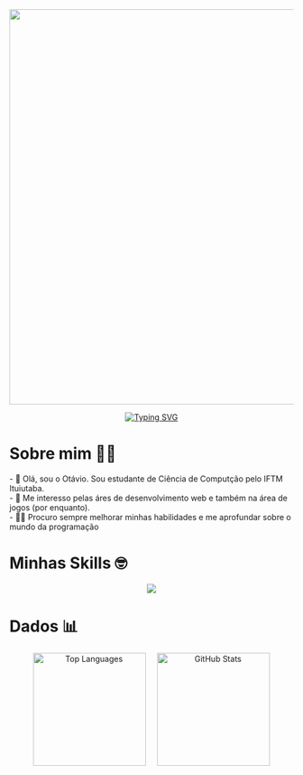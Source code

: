 <div align="center">
  <img src="https://user-images.githubusercontent.com/74038190/225813708-98b745f2-7d22-48cf-9150-083f1b00d6c9.gif" width="700">
</div>

<p align="center">
    <a href="https://git.io/typing-svg"><img src="https://readme-typing-svg.demolab.com?font=Fira+Code&size=30&duration=3000&width=435&lines=Ot%C3%A1vio+Kessler+Ustra;IFTM%E2%80%8E+%E2%80%8E+%E2%80%8E%E2%80%8E+%E2%80%8E-+%E2%80%8E+%E2%80%8E++Ituiutaba" alt="Typing SVG" /></a>
</p>



<div>

# Sobre mim 💪😁

</div>

<p>
- 👋 Olá, sou o Otávio. Sou estudante de Ciência de Computção pelo IFTM Ituiutaba.<br>
- 👀 Me interesso pelas áres de desenvolvimento web e também na área de jogos (por enquanto).<br>
- 🧑‍💻 Procuro sempre melhorar minhas habilidades e me aprofundar sobre o mundo da programação
</p>



<div>

# Minhas Skills 🤓

</div>

<p align="center">
  <a href="https://skillicons.dev">
    <img src="https://skillicons.dev/icons?i=cpp,python,html,css,javascript" />
  </a>
</p>



<div>

# Dados 📊

</div>

<div align="center" style="display: flex; flex-wrap: wrap; justify-content: center; align-items: flex-start; gap: 20px;">
  <img src="https://github-readme-stats.vercel.app/api/top-langs?username=kessleru&theme=algolia&show_icons=true&layout=compact&card_width=320" alt="Top Languages" height="200" />
  <img src="https://github-readme-stats.vercel.app/api?username=kessleru&theme=algolia&show_icons=true" alt="GitHub Stats" height="200" />
</div>
